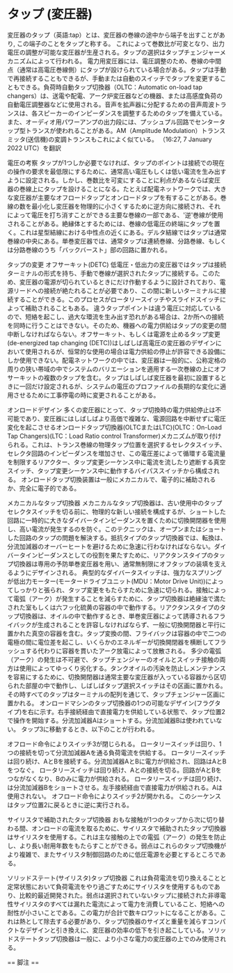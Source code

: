 # タップ (変圧器)

変圧器のタップ（英語:tap）とは、変圧器の巻線の途中から端子を出すことがあり, この端子のことをタップと称する。 これによって巻数比が可変となり、出力電圧の調整が可能な変圧器が生産される。タップの選択はタップチェンジャーメカニズムによって行われる。
電力用変圧器には、電圧調整のため、巻線の中間点（通常は高電圧巻線側）にタップが設けられている場合がある。タップは手動で再接続することもできるが、手動または自動のスイッチでタップを変更することもできる。負荷時自動タップ切換器（OLTC：Automatic on-load tap changers）は、送電や配電、アーク炉変圧器などの機器、または高感度負荷の自動電圧調整器などに使用される。音声を拡声器に分配するための音声周波トランスは、各スピーカーのインピーダンスを調整するためのタップを備えている。また、オーディオ用パワーアンプの出力段には、プッシュプル回路でセンタータップ型トランスが使われることがある。AM（Amplitude Modulation）トランスミッタ(送信機)の変調トランスもこれによく似ている。
（16:27, 7 January 2022 UTC）を翻訳

電圧の考察
タップが1つしか必要でなければ、タップのポイントは接続での現在の操作の要求を最低限にするために、通常高い電圧もしくは低い電流を生み出すように設定される。しかし、巻数比を可変にすることに利点があるならば変圧器の巻線上にタップを設けることになる。たとえば配電ネットワークでは、大きな変圧器が主要なオフロードタップとオンロードタップを有することがある。巻線の数を最小化し変圧器を物理的に小さくするために逆方向に接続され、それによって電圧を打ち消すことができる主要な巻線の一部である、'逆'巻線が使用されることがある。絶縁体とするためには、巻線の低電圧の終端にタップを置く。これは星型結線における中性点の近くにある。デルタ結線ではタップは通常巻線の中央にある。単巻変圧器では、通常タップは連続巻線、分路巻線、もしくは分路巻線のうち「バックバースト」部の回路に置かれる。

タップの変更
オフサーキット(DETC)
低電圧・低出力の変圧器ではタップは接続ターミナルの形式を持ち、手動で巻線が選択されたタップに接続する。このため、変圧器の電源が切られているときにだけ作動するように設計されており、電源リードへの接続が絶たれることが必要であり、この間に新しいターミナルに接続することができる。このプロセスがロータリースイッチやスライドスイッチによって補助されることもある。
違うタップポイントは違う電圧に対応しているので、短絡を起こし、過大な環流を生み出す恐れがある場合は、2か所への接続を同時に行うことはできない。そのため、機器への電力供給はタップの変更の間中断しなければならない。オフサーキット、もしくは電源を止めるタップ変更(de-energized tap changing (DETC))はしばしば高電圧の変圧器のデザインにおいて使用されるが、恒常的な使用の場合は電力供給の停止が許容できる設備にしか使用できない。配電ネットワークの中では、変圧器は一般的に、公称定格の周りの狭い帯域の中でシステムのバリエーションを適用する一次巻線の上にオフサーキットの複数のタップを含む。タップはしばしば変圧器を最初に設置するときに一回だけ設定されるが、システムの電圧のプロファイルの長期的な変化に適用させるために工事停電の時に変更されることがある。

オンロードデザイン
多くの変圧器にとって、タップ切換時の電力供給停止は不可能であり、変圧器にはしばしばより高価で複雑な、電源回路を中断せずに電圧変化を起こさせるオンロードタップ切換器(OLTCまたはLTC)(OLTC：On-Load Tap Changers)(LTC：Load Ratio control Transformer)メカニズムが取り付けられる。これは、トランス巻線の物理タップ位置を選択するセレクタスイッチ、セレクタ回路のインピーダンスを増加させ、この電圧差によって循環する電流量を制限するリアクター、タップ変更シーケンス中に電流を流したり遮断する真空スイッチ、タップ変更シーケンス中に動作するバイパススイッチから構成される。 オンロードタップ切換装置は一般にメカニカルで、電子的に補助されるか、完全に電子的である。

メカニカルなタップ切換器
メカニカルなタップ切換器は、古い使用中のタップセレクタスイッチを切る前に、物理的な新しい接続を構成するが、ショートした回路に一時的に大きなダイバータインピーダンスを置くために切換開閉器を使用し、高い電流が発生するのを防ぐ。このテクニックは、オープンまたはショートした回路のタップの問題を解決する。抵抗タイプのタップ切換器では、転換は、分流加減器のオーバーヒートを避けるために急速に行わなければならない。ダイバータインピーダンスとしての役割を果たすために、リアクタンスタイプのタップ切換器は専用の予防単巻変圧器を用い、通常無制限にオフタップの装填を支えるようにデザインされる。
典型的なダイバータスイッチは、強力なスプリングが低出力モーター(モータードライブユニット(MDU：Motor Drive Unit))によってしっかりと張られ、タップ変更をもたらすために急速に切られる。接触によって電弧（アーク）が発生することを減らすために、タップ切換器は絶縁油で満たされた室もしくは六フッ化硫黄の容器の中で動作する。リアクタンスタイプのタップ切換器は、オイルの中で動作するとき、単巻変圧器によって誘導されるフライバックが生成されることを許容しなければならず、一般に切換開閉器と平行に置かれた真空の容器を含む。タップ変換の間、フライバックは容器の中で二つの電極の間に電位差を起こし、いくらかのエネルギーが切換開閉器を横断してフラッシュする代わりに容器を貫いたアーク放電によって放散される。
多少の電弧（アーク）の発生は不可避で、タップチェンジャーのオイルとスイッチ接触の両方は使用によってゆっくり劣化する。タンクオイルの汚染を防止しメンテナンスを容易にするために、切換開閉器は通常主要な変圧器が入っている容器から区切られた部屋の中で動作し、しばしばタップ選択スイッチはその区画に置かれる。その時すべてのタップはターミナルの配列を通じて、タップチェンジャー区画に置かれる。
オンロードマシンのタップ切換器の1つの可能なデザイン(フラグタイプ)を右に示す。右手接続経由で直接電力を供給している状態で、タップ位置2で操作を開始する。分流加減器Aはショートする。分流加減器Bは使われていない。
タップ3に移動するとき、以下のことが行われる。

オフロード命令によりスイッチ3が閉じられる。
ロータリースイッチは回り、1つの接続を切って分流加減器Aを通る負荷電流を供給する。
ロータリースイッチは回り続け、AとBを接続する。分流加減器AとBに電力が供給され、回路はAとBをつなぐ。
ロータリースイッチは回り続け、Aとの接続を切る。回路がAとBをつながなくなり、Bのみに電力が供給される。
ロータリースイッチは回り続け、は分流加減器Bをショートさせる。左手接続経由で直接電力が供給される。Aは使用されない。
オフロード命令によりスイッチ2が開かれる。
このシーケンスはタップ位置2に戻るときに逆に実行される。

サイリスタで補助されたタップ切換器
おもな接触が1つのタップから次に切り替わる間、オンロードの電流を取るために、サイリスタで補助されたタップ切換器はサイリスタを使用する。これは主な接触の上での電弧（アーク）の発生を防止し、より長い耐用年数をもたらすことができる。弱点はこれらのタップ切換機がより複雑で、またサイリスタ制御回路のために低圧電源を必要とするところである。

ソリッドステート(サイリスタ)タップ切換器
これは負荷電流を切り換えることと定常状態において負荷電流をやり過ごすためにサイリスタを使用するものであり、比較的最近開発された。弱点は選択されていないタップに接続された非導電性サイリスタのすべては漏れた電流によって電力を消費していること、短絡への耐性が小さいことである。この電力が合計で数キロワットになることがある。これは熱として除去する必要があり、タップ切換器のサイズと重量を減らすコンパクトなデザインと引き換えに、変圧器の効率の低下を引き起こしている。ソリッドステートタップ切換器は一般に、より小さな電力の変圧器の上でのみ使用される。


== 脚注 ==